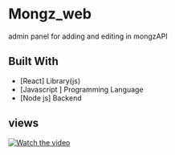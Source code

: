 # Mongz_web

admin panel for adding and editing in mongzAPI

## Built With
 - [React] Library(js) 
 - [Javascript ] Programming Language 
 - [Node js] Backend
 
 
## views 
[![Watch the video](https://ibb.co/ygj0x0D)](https://youtu.be/rFNT_aBZgX0)
